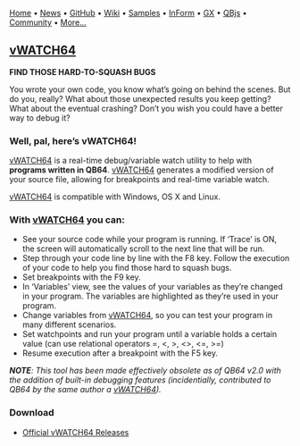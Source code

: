 [Home](https://qb64.com) • [News](news.md) • [GitHub](https://github.com/QB64Official/qb64) • [Wiki](https://github.com/QB64Official/qb64/wiki) • [Samples](samples.md) • [InForm](inform.md) • [GX](gx.md) • [QBjs](qbjs.md) • [Community](community.md) • [More...](more.md)

## [vWATCH64](https://github.com/FellippeHeitor/vWATCH64)

**FIND THOSE HARD-TO-SQUASH BUGS**

You wrote your own code, you know what’s going on behind the scenes. But do you, really? What about those unexpected results you keep getting? What about the eventual crashing? Don’t you wish you could have a better way to debug it?

### Well, pal, here’s vWATCH64!

[vWATCH64](https://github.com/FellippeHeitor/vWATCH64) is a real-time debug/variable watch utility to help with **programs written in QB64**. [vWATCH64](https://github.com/FellippeHeitor/vWATCH64) generates a modified version of your source file, allowing for breakpoints and real-time variable watch.

[vWATCH64](https://github.com/FellippeHeitor/vWATCH64) is compatible with Windows, OS X and Linux.

### With [vWATCH64](https://github.com/FellippeHeitor/vWATCH64) you can:

* See your source code while your program is running. If ‘Trace’ is ON, the screen will automatically scroll to the next line that will be run.
* Step through your code line by line with the F8 key. Follow the execution of your code to help you find those hard to squash bugs.
* Set breakpoints with the F9 key.
* In ‘Variables’ view, see the values of your variables as they’re changed in your program. The variables are highlighted as they’re used in your program.
* Change variables from [vWATCH64](https://github.com/FellippeHeitor/vWATCH64), so you can test your program in many different scenarios.
* Set watchpoints and run your program until a variable holds a certain value (can use relational operators =, <, >, <>, <=, >=)
* Resume execution after a breakpoint with the F5 key.

***NOTE**: This tool has been made effectively obsolete as of QB64 v2.0 with the addition of built-in debugging features (incidentially, contributed to QB64 by the same author a [vWATCH64](https://github.com/FellippeHeitor/vWATCH64)).*

### Download

- [Official vWATCH64 Releases](https://github.com/FellippeHeitor/vWATCH64/releases)
